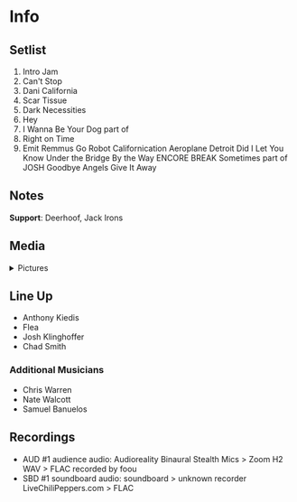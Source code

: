 # Info

## Setlist

1. Intro Jam
2. Can't Stop
3. Dani California
4. Scar Tissue
5. Dark Necessities
6. Hey
7. I Wanna Be Your Dog part of
8. Right on Time
9. Emit Remmus
Go Robot
Californication
Aeroplane
Detroit
Did I Let You Know
Under the Bridge
By the Way
ENCORE BREAK
Sometimes part of JOSH
Goodbye Angels
Give It Away

## Notes

**Support**: Deerhoof, Jack Irons

## Media 

<details>
  <summary>Pictures</summary>
  <!--<img alt="Setlist" title="Setlist" src="_.jpg" height="200" />
  <img alt="Clipping" title="Clipping" src="_.jpg" height="200" />
  <img alt="Flyer" title="Flyer" src="_.jpg" height="200" />-->
</details>

## Line Up

* Anthony Kiedis
* Flea
* Josh Klinghoffer
* Chad Smith

### Additional Musicians

* Chris Warren  
* Nate Walcott  
* Samuel Banuelos

## Recordings

* AUD #1 audience audio: Audioreality Binaural Stealth Mics > Zoom H2 WAV > FLAC recorded by foou
* SBD #1 soundboard audio: soundboard > unknown recorder LiveChiliPeppers.com > FLAC
